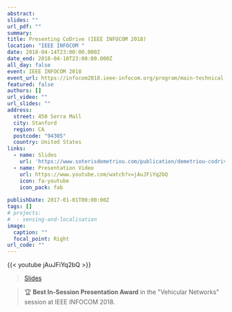 ```yaml
---
abstract: 
slides: ""
url_pdf: ""
summary:
title: Presenting CoDrive (IEEE INFOCOM 2018)   
location: "IEEE INFOCOM "
date: 2018-04-14T23:00:00.000Z
date_end: 2018-04-18T23:00:00.000Z
all_day: false
event: IEEE INFOCOM 2018
event_url: https://infocom2018.ieee-infocom.org/program/main-technical-program
featured: false
authors: []
url_video: ""
url_slides: ""
address:
  street: 450 Serra Mall
  city: Stanford
  region: CA
  postcode: "94305"
  country: United States
links:
  - name: Slides
    url: 'https://www.soterisdemetriou.com/publication/demetriou-codrive-2018/slides.pdf'
  - name: Presentation Video
    url: https://www.youtube.com/watch?v=jAuJFiYq2bQ
    icon: fa-youtube
    icon_pack: fab
    
publishDate: 2017-01-01T00:00:00Z
tags: []
# projects:
#  - sensing-and-localisation
image:
  caption: ""
  focal_point: Right
url_code: ""
---
```

{{< youtube jAuJFiYq2bQ >}}

> [Slides](https://www.soterisdemetriou.com/publication/demetriou-codrive-2018/slides.pdf)

> :trophy: **Best In-Session Presentation Award** in the "Vehicular Networks" session at IEEE INFOCOM 2018.
